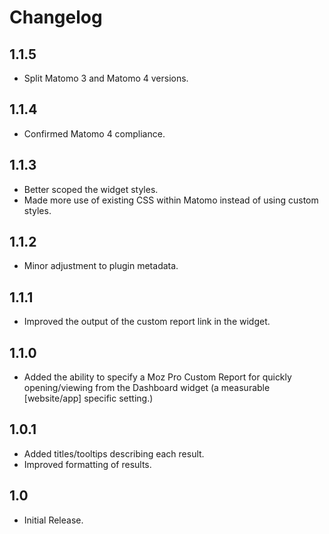 # Changelog

## 1.1.5

- Split Matomo 3 and Matomo 4 versions.

## 1.1.4

- Confirmed Matomo 4 compliance.

## 1.1.3

- Better scoped the widget styles.
- Made more use of existing CSS within Matomo instead of using custom styles.

## 1.1.2

- Minor adjustment to plugin metadata.

## 1.1.1

- Improved the output of the custom report link in the widget.

## 1.1.0

- Added the ability to specify a Moz Pro Custom Report for quickly opening/viewing from the Dashboard widget (a measurable [website/app] specific setting.)

## 1.0.1

- Added titles/tooltips describing each result.
- Improved formatting of results.

## 1.0

- Initial Release.
